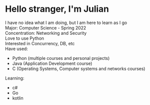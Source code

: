 # Hello stranger, I'm Julian

I have no idea what I am doing, but I am here to learn as I go \
Major: Computer Science - Spring 2022 \
Concentration: Networking and Security \
Love to use Python \
Interested in Concurrency, DB, etc \
Have used:
+ Python (multiple courses and personal projects)
+ Java (Application Development course)
+ C (Operating Systems, Computer systems and networks courses)
<!--hello there-->
Learning:
+ c#
+ Go
+ kotlin
